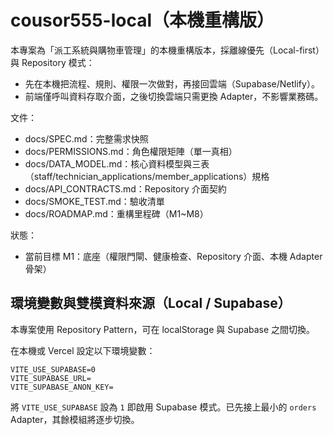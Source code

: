 # cousor555-local（本機重構版）

本專案為「派工系統與購物車管理」的本機重構版本，採離線優先（Local-first）與 Repository 模式：
- 先在本機把流程、規則、權限一次做對，再接回雲端（Supabase/Netlify）。
- 前端僅呼叫資料存取介面，之後切換雲端只需更換 Adapter，不影響業務碼。

文件：
- docs/SPEC.md：完整需求快照
- docs/PERMISSIONS.md：角色權限矩陣（單一真相）
- docs/DATA_MODEL.md：核心資料模型與三表（staff/technician_applications/member_applications）規格
- docs/API_CONTRACTS.md：Repository 介面契約
- docs/SMOKE_TEST.md：驗收清單
- docs/ROADMAP.md：重構里程碑（M1~M8）

狀態：
- 當前目標 M1：底座（權限門閘、健康檢查、Repository 介面、本機 Adapter 骨架）

## 環境變數與雙模資料來源（Local / Supabase）

本專案使用 Repository Pattern，可在 localStorage 與 Supabase 之間切換。

在本機或 Vercel 設定以下環境變數：

```
VITE_USE_SUPABASE=0
VITE_SUPABASE_URL=
VITE_SUPABASE_ANON_KEY=
```

將 `VITE_USE_SUPABASE` 設為 `1` 即啟用 Supabase 模式。已先接上最小的 `orders` Adapter，其餘模組將逐步切換。